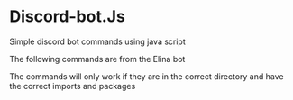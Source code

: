 # Discord-bot.Js
Simple discord bot commands using java script 

The following commands are from the Elina bot

The commands will only work if they are in the correct directory and have the correct imports and packages
